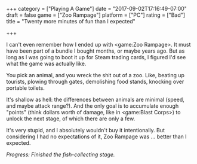 +++
category = ["Playing A Game"]
date = "2017-09-02T17:16:49-07:00"
draft = false
game = ["Zoo Rampage"]
platform = ["PC"]
rating = ["Bad"]
title = "Twenty more minutes of fun than I expected"

+++

I can't even remember how I ended up with <game:Zoo Rampage>.  It must have been part of a bundle I bought months, or maybe years ago.  But as long as I was going to boot it up for Steam trading cards, I figured I'd see what the game was actually like.

You pick an animal, and you wreck the shit out of a zoo.  Like, beating up tourists, plowing through gates, demolishing food stands, knocking over portable toilets.

It's shallow as hell: the differences between animals are minimal (speed, and maybe attack range?).  And the only goal is to accumulate enough "points" (think dollars worth of damage, like in <game:Blast Corps>) to unlock the next stage, of which there are only a few.

It's very stupid, and I absolutely wouldn't buy it intentionally.  But considering I had no expectations of it, Zoo Rampage was ... better than I expected.

<i>Progress: Finished the fish-collecting stage.</i>
